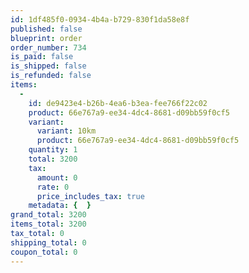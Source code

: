 ```yaml
---
id: 1df485f0-0934-4b4a-b729-830f1da58e8f
published: false
blueprint: order
order_number: 734
is_paid: false
is_shipped: false
is_refunded: false
items:
  -
    id: de9423e4-b26b-4ea6-b3ea-fee766f22c02
    product: 66e767a9-ee34-4dc4-8681-d09bb59f0cf5
    variant:
      variant: 10km
      product: 66e767a9-ee34-4dc4-8681-d09bb59f0cf5
    quantity: 1
    total: 3200
    tax:
      amount: 0
      rate: 0
      price_includes_tax: true
    metadata: {  }
grand_total: 3200
items_total: 3200
tax_total: 0
shipping_total: 0
coupon_total: 0
---
```

